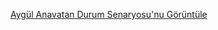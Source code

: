  [Aygül Anavatan Durum Senaryosu'nu Görüntüle](https://github.com/user-attachments/files/19408604/kullanim.senaryolari_Aygul.Anavatan.pdf)
